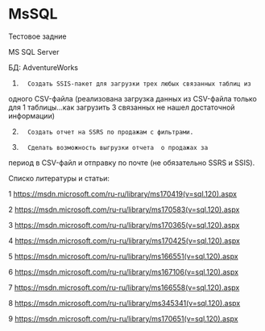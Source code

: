# MsSQL

Тестовое задние

MS SQL Server

БД: AdventureWorks

1.       Создать SSIS-пакет для загрузки трех любых связанных таблиц из
одного CSV-файла
(реализована загрузка данных из CSV-файла только для 1 таблицы...как загрузить 3 связанных не нашел достаточной информации)

2.       Создать отчет на SSRS по продажам с фильтрами.

3.       Сделать возможность выгрузки отчета  о продажах за 
период в CSV-файл и отправку по почте (не обязательно SSRS и SSIS).

Списко литературы и статьи:

1 https://msdn.microsoft.com/ru-ru/library/ms170419(v=sql.120).aspx

2 https://msdn.microsoft.com/ru-ru/library/ms170583(v=sql.120).aspx

3 https://msdn.microsoft.com/ru-ru/library/ms170365(v=sql.120).aspx

4 https://msdn.microsoft.com/ru-ru/library/ms170425(v=sql.120).aspx

5 https://msdn.microsoft.com/ru-ru/library/ms166551(v=sql.120).aspx

6 https://msdn.microsoft.com/ru-ru/library/ms167106(v=sql.120).aspx

7 https://msdn.microsoft.com/ru-ru/library/ms166558(v=sql.120).aspx

8 https://msdn.microsoft.com/ru-ru/library/ms345341(v=sql.120).aspx

9 https://msdn.microsoft.com/ru-ru/library/ms170651(v=sql.120).aspx
